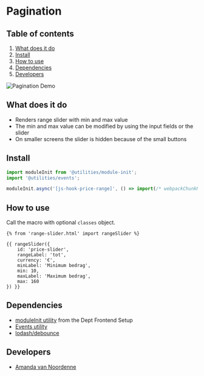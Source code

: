 
# Pagination

## Table of contents
1. [What does it do](#what-does-it-do)
2. [Install](#install)
3. [How to use](#how-to-use)
4. [Dependencies](#dependencies)
5. [Developers](#developers)

![Pagination Demo](./_demo/pagination.png)

## What does it do
* Renders range slider with min and max value
* The min and max value can be modified by using the input fields or the slider
* On smaller screens the slider is hidden because of the small buttons

## Install
```javascript
import moduleInit from '@utilities/module-init';
import '@utilities/events';

moduleInit.async('[js-hook-price-range]', () => import(/* webpackChunkName: "PriceRange" */ '@components/price-range'));
```

## How to use
Call the macro with optional `classes` object.
```htmlmixed
{% from 'range-slider.html' import rangeSlider %}

{{ rangeSlider({
    id: 'price-slider',
    rangeLabel: 'tot',
    currency: '€',
    minLabel: 'Minimum bedrag',
    min: 10,
    maxLabel: 'Maximum bedrag',
    max: 160
}) }}
```

## Dependencies
* [moduleInit utility](/utilities/module-init.js) from the Dept Frontend Setup
* [Events utility](/utilities/events/)
* [lodash/debounce](https://www.npmjs.com/package/lodash.debounce)


## Developers
* [Amanda van Noordenne](mailto:amanda.vannoordenne@deptagency.com)
